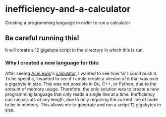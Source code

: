 # inefficiency-and-a-calculator
Creating a programming language in order to run a calculator

## Be careful running this!
It will create a 12 gigabyte script in the directory in which this is run.

### Why I created a new language for this:
After seeing [AceLewis](https://github.com/AceLewis)'s [calculator](https://github.com/AceLewis/my_first_calculator.py), I wanted to see how far I could push it. To be specific, I wanted to see if I could create a version of it that was over a gigabyte in size. This was not possible in Go, C++, or Python, due to the amount of memory usage. Therefore, the only solution was to create a new programming language that only reads a single line at a time. Inefficiency can run scripts of any length, due to only requiring the current line of code to be in memory. This allows me to generate and run a script 12 gigabytes in size.
